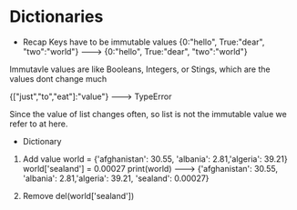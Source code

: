 # Dictionaries

- Recap
Keys have to be immutable values
{0:"hello", True:"dear", "two":"world"}
---> {0:"hello", True:"dear", "two":"world"}

Immutavle values are like Booleans, Integers, or Stings, which are the values dont change much

{["just","to","eat"]:"value"}
---> TypeError

Since the value of list changes often, so list is not the immutable value we refer to at here.

- Dictionary
1. Add value
world = {'afghanistan': 30.55, 'albania': 2.81,'algeria': 39.21}
world['sealand'] = 0.00027
print(world) ---> {'afghanistan': 30.55, 'albania': 2.81,'algeria': 39.21, 'sealand': 0.00027}

2. Remove
del(world['sealand'])











